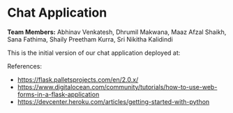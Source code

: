 # Chat Application

**Team Members:** Abhinav Venkatesh, Dhrumil Makwana, Maaz Afzal Shaikh, Sana Fathima, Shaily Preetham Kurra, Sri Nikitha Kalidindi

This is the initial version of our chat application deployed at: 

References:
* https://flask.palletsprojects.com/en/2.0.x/
* https://www.digitalocean.com/community/tutorials/how-to-use-web-forms-in-a-flask-application
* https://devcenter.heroku.com/articles/getting-started-with-python
